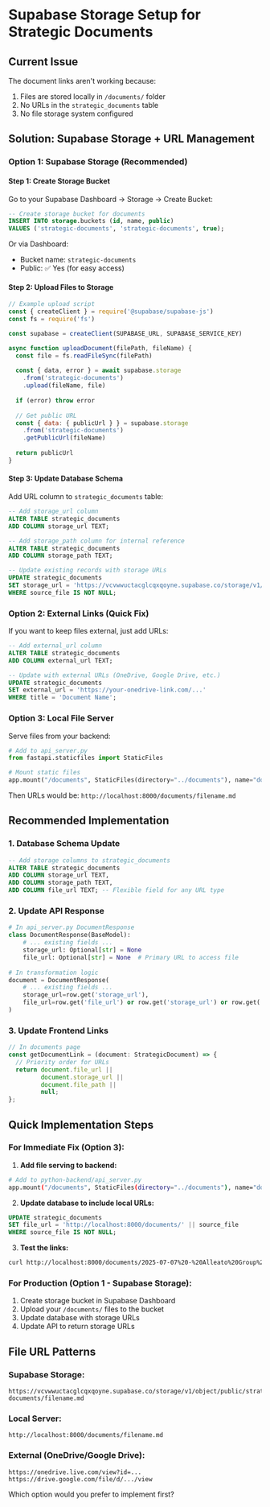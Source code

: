 # Supabase Storage Setup for Strategic Documents

## Current Issue
The document links aren't working because:
1. Files are stored locally in `/documents/` folder
2. No URLs in the `strategic_documents` table
3. No file storage system configured

## Solution: Supabase Storage + URL Management

### **Option 1: Supabase Storage (Recommended)**

#### **Step 1: Create Storage Bucket**
Go to your Supabase Dashboard → Storage → Create Bucket:

```sql
-- Create storage bucket for documents
INSERT INTO storage.buckets (id, name, public)
VALUES ('strategic-documents', 'strategic-documents', true);
```

Or via Dashboard:
- Bucket name: `strategic-documents`
- Public: ✅ Yes (for easy access)

#### **Step 2: Upload Files to Storage**
```javascript
// Example upload script
const { createClient } = require('@supabase/supabase-js')
const fs = require('fs')

const supabase = createClient(SUPABASE_URL, SUPABASE_SERVICE_KEY)

async function uploadDocument(filePath, fileName) {
  const file = fs.readFileSync(filePath)
  
  const { data, error } = await supabase.storage
    .from('strategic-documents')
    .upload(fileName, file)
    
  if (error) throw error
  
  // Get public URL
  const { data: { publicUrl } } = supabase.storage
    .from('strategic-documents')
    .getPublicUrl(fileName)
    
  return publicUrl
}
```

#### **Step 3: Update Database Schema**
Add URL column to `strategic_documents` table:

```sql
-- Add storage_url column
ALTER TABLE strategic_documents 
ADD COLUMN storage_url TEXT;

-- Add storage_path column for internal reference
ALTER TABLE strategic_documents 
ADD COLUMN storage_path TEXT;

-- Update existing records with storage URLs
UPDATE strategic_documents 
SET storage_url = 'https://vcvwwuctacglcqxqoyne.supabase.co/storage/v1/object/public/strategic-documents/' || source_file
WHERE source_file IS NOT NULL;
```

### **Option 2: External Links (Quick Fix)**

If you want to keep files external, just add URLs:

```sql
-- Add external_url column
ALTER TABLE strategic_documents 
ADD COLUMN external_url TEXT;

-- Update with external URLs (OneDrive, Google Drive, etc.)
UPDATE strategic_documents 
SET external_url = 'https://your-onedrive-link.com/...'
WHERE title = 'Document Name';
```

### **Option 3: Local File Server**

Serve files from your backend:

```python
# Add to api_server.py
from fastapi.staticfiles import StaticFiles

# Mount static files
app.mount("/documents", StaticFiles(directory="../documents"), name="documents")
```

Then URLs would be: `http://localhost:8000/documents/filename.md`

## **Recommended Implementation**

### **1. Database Schema Update**
```sql
-- Add storage columns to strategic_documents
ALTER TABLE strategic_documents 
ADD COLUMN storage_url TEXT,
ADD COLUMN storage_path TEXT,
ADD COLUMN file_url TEXT; -- Flexible field for any URL type
```

### **2. Update API Response**
```python
# In api_server.py DocumentResponse
class DocumentResponse(BaseModel):
    # ... existing fields ...
    storage_url: Optional[str] = None
    file_url: Optional[str] = None  # Primary URL to access file
    
# In transformation logic
document = DocumentResponse(
    # ... existing fields ...
    storage_url=row.get('storage_url'),
    file_url=row.get('file_url') or row.get('storage_url') or row.get('file_path'),
)
```

### **3. Update Frontend Links**
```typescript
// In documents page
const getDocumentLink = (document: StrategicDocument) => {
  // Priority order for URLs
  return document.file_url || 
         document.storage_url || 
         document.file_path ||
         null;
};
```

## **Quick Implementation Steps**

### **For Immediate Fix (Option 3):**

1. **Add file serving to backend:**
```bash
# Add to python-backend/api_server.py
app.mount("/documents", StaticFiles(directory="../documents"), name="documents")
```

2. **Update database to include local URLs:**
```sql
UPDATE strategic_documents 
SET file_url = 'http://localhost:8000/documents/' || source_file
WHERE source_file IS NOT NULL;
```

3. **Test the links:**
```bash
curl http://localhost:8000/documents/2025-07-07%20-%20Alleato%20Group%20-%20CSM.md
```

### **For Production (Option 1 - Supabase Storage):**

1. Create storage bucket in Supabase Dashboard
2. Upload your `/documents/` files to the bucket
3. Update database with storage URLs
4. Update API to return storage URLs

## **File URL Patterns**

### **Supabase Storage:**
```
https://vcvwwuctacglcqxqoyne.supabase.co/storage/v1/object/public/strategic-documents/filename.md
```

### **Local Server:**
```
http://localhost:8000/documents/filename.md
```

### **External (OneDrive/Google Drive):**
```
https://onedrive.live.com/view?id=...
https://drive.google.com/file/d/.../view
```

Which option would you prefer to implement first?